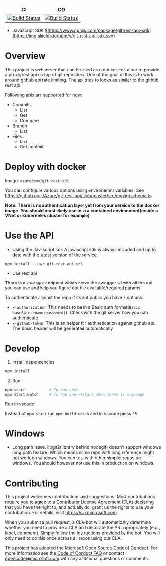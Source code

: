 | CI                                                                                                                                                                                                                   | CD                                                                                                                                                                                                                       |
| -------------------------------------------------------------------------------------------------------------------------------------------------------------------------------------------------------------------- | ------------------------------------------------------------------------------------------------------------------------------------------------------------------------------------------------------------------------ |
| [![Build Status](https://dev.azure.com/azure-sdk/public/_apis/build/status/tools/public.git-rest-api.ci?branchName=master)](https://dev.azure.com/azure-sdk/public/_build/latest?definitionId=444&branchName=master) | [![Build Status](https://dev.azure.com/azure-sdk/public/_apis/build/status/tools/Azure.git-rest-api%20Build?branchName=master)](https://dev.azure.com/azure-sdk/public/_build/latest?definitionId=445&branchName=master) |

- Javascript SDK ![https://www.npmjs.com/package/git-rest-api-sdk](https://img.shields.io/npm/v/git-rest-api-sdk.svg)

# Overview

This project is webserver that can be used as a docker container to provide a proxy/rest api on top of git repository.
One of the goal of this is to work around github api rate limiting. The api tries to looks as similar to the github rest api.

Following apis are supported for now:

- Commits
  - List
  - Get
  - Compare
- Branch
  - List
- Files
  - List
  - Get content

# Deploy with docker

Image: `azuredevx/git-rest-api`

You can configure various options using environemnt variables. See https://github.com/Azure/git-rest-api/blob/master/src/config/schema.ts

**Note: There is no authentication layer yet from your service to the docker image. You should most likely use in in a contained environment(Inside a VNet or kubernetes cluster for example)**

# Use the API

* Using the Javascript sdk
A javascript sdk is always included and up to date with the latest version of the service. 

```
npm install --save git-rest-api-sdk
```

* Use rest api

There is a `/swagger` endpoint which serve the swagger UI with all the api you can use and help you figure out the available/required params.

To authenticate against the repo if its not public you have 2 options:
 - `x-authorization`: This needs to be in a Basic auth format(`Basic base64(usename:password)`). Check with the git server how you can authenticate.
 - `x-github-token`: This is an helper for authnetication against github api. The basic header will be generated automatically 

# Develop

1. Install dependencies

```bash
npm install
```

2. Run

```bash
npm start           # To run once
npm start:watch     # To run and restart when there is a change
```

Run in vscode

Instead of `npm start` run `npm build:watch` and in vscode press `F5`

# Windows

- Long path issue. libgit2(library behind nodegit) doesn't support windows long path feature. Which means some repo with long reference might not work on windows. You can test with other simpler repos on windows. You should however not use this in production on windows.

# Contributing

This project welcomes contributions and suggestions. Most contributions require you to agree to a
Contributor License Agreement (CLA) declaring that you have the right to, and actually do, grant us
the rights to use your contribution. For details, visit https://cla.microsoft.com.

When you submit a pull request, a CLA-bot will automatically determine whether you need to provide
a CLA and decorate the PR appropriately (e.g., label, comment). Simply follow the instructions
provided by the bot. You will only need to do this once across all repos using our CLA.

This project has adopted the [Microsoft Open Source Code of Conduct](https://opensource.microsoft.com/codeofconduct/).
For more information see the [Code of Conduct FAQ](https://opensource.microsoft.com/codeofconduct/faq/) or
contact [opencode@microsoft.com](mailto:opencode@microsoft.com) with any additional questions or comments.
